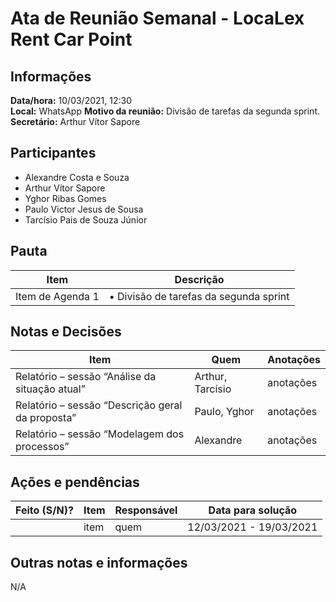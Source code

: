 # Ata de Reunião Semanal - LocaLex Rent Car Point

## Informações
**Data/hora:** 10/03/2021, 12:30  
**Local:** WhatsApp 
**Motivo da reunião:** Divisão de tarefas da segunda sprint.
**Secretário:** Arthur Vítor Sapore  

## Participantes

- Alexandre Costa e Souza
- Arthur Vítor Sapore
- Yghor Ribas Gomes
- Paulo Victor Jesus de Sousa
- Tarcísio Pais de Souza Júnior


## Pauta

Item | Descrição
---- | ----
Item de Agenda 1 | • Divisão de tarefas da segunda sprint <br>


## Notas e Decisões
Item | Quem | Anotações |
---- | ---- | ---- |
Relatório – sessão “Análise da situação atual” | Arthur, Tarcísio | anotações |
Relatório – sessão “Descrição geral da proposta” | Paulo, Yghor | anotações |
Relatório – sessão “Modelagem dos processos” | Alexandre | anotações |

## Ações e pendências
| Feito (S/N)? | Item | Responsável | Data para solução |
| ---- | ---- | ---- | ---- |
| | item | quem | 12/03/2021 - 19/03/2021 |

## Outras notas e informações
N/A

